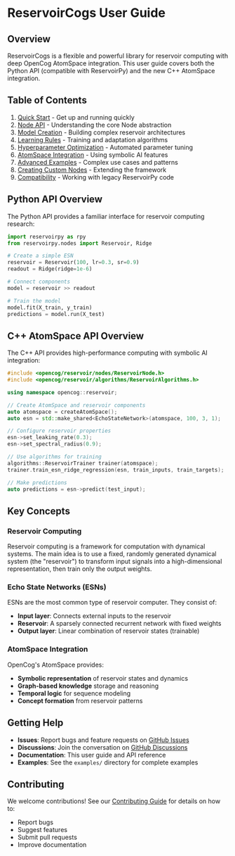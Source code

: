 # ReservoirCogs User Guide

## Overview

ReservoirCogs is a flexible and powerful library for reservoir computing with deep OpenCog AtomSpace integration. This user guide covers both the Python API (compatible with ReservoirPy) and the new C++ AtomSpace integration.

## Table of Contents

1. [Quick Start](quickstart.md) - Get up and running quickly
2. [Node API](node.md) - Understanding the core Node abstraction
3. [Model Creation](model.md) - Building complex reservoir architectures  
4. [Learning Rules](learning_rules.md) - Training and adaptation algorithms
5. [Hyperparameter Optimization](hyper.md) - Automated parameter tuning
6. [AtomSpace Integration](atomspace_integration.md) - Using symbolic AI features
7. [Advanced Examples](advanced_demo.md) - Complex use cases and patterns
8. [Creating Custom Nodes](create_new_node.md) - Extending the framework
9. [Compatibility](compat.md) - Working with legacy ReservoirPy code

## Python API Overview

The Python API provides a familiar interface for reservoir computing research:

```python
import reservoirpy as rpy
from reservoirpy.nodes import Reservoir, Ridge

# Create a simple ESN
reservoir = Reservoir(100, lr=0.3, sr=0.9)
readout = Ridge(ridge=1e-6)

# Connect components
model = reservoir >> readout

# Train the model
model.fit(X_train, y_train)
predictions = model.run(X_test)
```

## C++ AtomSpace API Overview

The C++ API provides high-performance computing with symbolic AI integration:

```cpp
#include <opencog/reservoir/nodes/ReservoirNode.h>
#include <opencog/reservoir/algorithms/ReservoirAlgorithms.h>

using namespace opencog::reservoir;

// Create AtomSpace and reservoir components
auto atomspace = createAtomSpace();
auto esn = std::make_shared<EchoStateNetwork>(atomspace, 100, 3, 1);

// Configure reservoir properties
esn->set_leaking_rate(0.3);
esn->set_spectral_radius(0.9);

// Use algorithms for training
algorithms::ReservoirTrainer trainer(atomspace);
trainer.train_esn_ridge_regression(esn, train_inputs, train_targets);

// Make predictions
auto predictions = esn->predict(test_input);
```

## Key Concepts

### Reservoir Computing

Reservoir computing is a framework for computation with dynamical systems. The main idea is to use a fixed, randomly generated dynamical system (the "reservoir") to transform input signals into a high-dimensional representation, then train only the output weights.

### Echo State Networks (ESNs)

ESNs are the most common type of reservoir computer. They consist of:
- **Input layer**: Connects external inputs to the reservoir
- **Reservoir**: A sparsely connected recurrent network with fixed weights
- **Output layer**: Linear combination of reservoir states (trainable)

### AtomSpace Integration

OpenCog's AtomSpace provides:
- **Symbolic representation** of reservoir states and dynamics
- **Graph-based knowledge** storage and reasoning
- **Temporal logic** for sequence modeling
- **Concept formation** from reservoir patterns

## Getting Help

- **Issues**: Report bugs and feature requests on [GitHub Issues](https://github.com/HyperCogWizard/reservoircogs/issues)
- **Discussions**: Join the conversation on [GitHub Discussions](https://github.com/HyperCogWizard/reservoircogs/discussions)
- **Documentation**: This user guide and API reference
- **Examples**: See the `examples/` directory for complete examples

## Contributing

We welcome contributions! See our [Contributing Guide](../CONTRIBUTING.md) for details on how to:
- Report bugs
- Suggest features  
- Submit pull requests
- Improve documentation